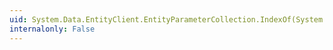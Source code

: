 ```yaml
---
uid: System.Data.EntityClient.EntityParameterCollection.IndexOf(System.Data.EntityClient.EntityParameter)
internalonly: False
---
```

